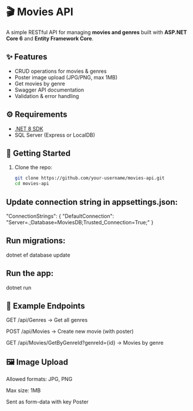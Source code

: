 # 🎬 Movies API

A simple RESTful API for managing **movies and genres** built with **ASP.NET Core 6** and **Entity Framework Core**.

## ✨ Features
- CRUD operations for movies & genres
- Poster image upload (JPG/PNG, max 1MB)
- Get movies by genre
- Swagger API documentation
- Validation & error handling

## ⚙️ Requirements
- [.NET 8 SDK](https://dotnet.microsoft.com/download)
- SQL Server (Express or LocalDB)

## 🚀 Getting Started
1. Clone the repo:
   ```bash
   git clone https://github.com/your-username/movies-api.git
   cd movies-api

## Update connection string in appsettings.json:
"ConnectionStrings": {
  "DefaultConnection": "Server=.;Database=MoviesDB;Trusted_Connection=True;"
}
## Run migrations:
  dotnet ef database update

## Run the app:
  dotnet run

## 📌 Example Endpoints

GET /api/Genres → Get all genres

POST /api/Movies → Create new movie (with poster)

GET /api/Movies/GetByGenreId?genreId={id} → Movies by genre

## 🖼️ Image Upload

Allowed formats: JPG, PNG

Max size: 1MB

Sent as form-data with key Poster
